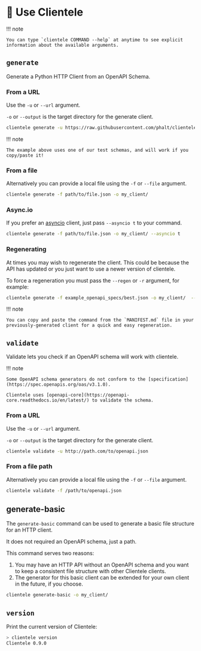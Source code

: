 
# 📝 Use Clientele

!!! note

    You can type `clientele COMMAND --help` at anytime to see explicit information about the available arguments.

## `generate`

Generate a Python HTTP Client from an OpenAPI Schema.

### From a URL

Use the `-u` or `--url` argument.

`-o` or `--output` is the target directory for the generate client.

```sh
clientele generate -u https://raw.githubusercontent.com/phalt/clientele/main/example_openapi_specs/best.json -o my_client/
```

!!! note

    The example above uses one of our test schemas, and will work if you copy/paste it!

### From a file

Alternatively you can provide a local file using the `-f` or `--file` argument.

```sh
clientele generate -f path/to/file.json -o my_client/
```

### Async.io

If you prefer an [asyncio](https://docs.python.org/3/library/asyncio.html) client, just pass `--asyncio t` to your command.

```sh
clientele generate -f path/to/file.json -o my_client/ --asyncio t
```

### Regenerating

At times you may wish to regenerate the client. This could be because the API has updated or you just want to use a newer version of clientele.

To force a regeneration you must pass the `--regen` or `-r` argument, for example:

```sh
clientele generate -f example_openapi_specs/best.json -o my_client/  --regen t
```

!!! note

    You can copy and paste the command from the `MANIFEST.md` file in your previously-generated client for a quick and easy regeneration.

## `validate`

Validate lets you check if an OpenAPI schema will work with clientele.

!!! note

    Some OpenAPI schema generators do not conform to the [specification](https://spec.openapis.org/oas/v3.1.0).

    Clientele uses [openapi-core](https://openapi-core.readthedocs.io/en/latest/) to validate the schema.

### From a URL

Use the `-u` or `--url` argument.

`-o` or `--output` is the target directory for the generate client.

```sh
clientele validate -u http://path.com/to/openapi.json
```

### From a file path

Alternatively you can provide a local file using the `-f` or `--file` argument.

```sh
clientele validate -f /path/to/openapi.json
```

## generate-basic

The `generate-basic` command can be used to generate a basic file structure for an HTTP client.

It does not required an OpenAPI schema, just a path.

This command serves two reasons:

1. You may have an HTTP API without an OpenAPI schema and you want to keep a consistent file structure with other Clientele clients.
2. The generator for this basic client can be extended for your own client in the future, if you choose.

```sh
clientele generate-basic -o my_client/
```

## `version`

Print the current version of Clientele:

```sh
> clientele version
Clientele 0.9.0
```
